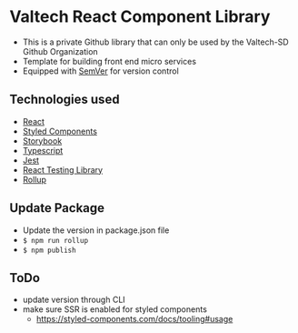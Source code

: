 # Valtech React Component Library

- This is a private Github library that can only be used by the Valtech-SD Github Organization
- Template for building front end micro services
- Equipped with [SemVer](https://semver.org) for version control

## Technologies used

- [React](https://react.dev)
- [Styled Components](https://styled-components.com)
- [Storybook](https://storybook.js.org)
- [Typescript](https://www.typescriptlang.org)
- [Jest](https://jestjs.io/docs/tutorial-react)
- [React Testing Library](https://testing-library.com/docs/react-testing-library/intro/)
- [Rollup](https://rollupjs.org)

## Update Package

- Update the version in package.json file
- `$ npm run rollup`
- `$ npm publish`

## ToDo
- update version through CLI
- make sure SSR is enabled for styled components
  - https://styled-components.com/docs/tooling#usage

